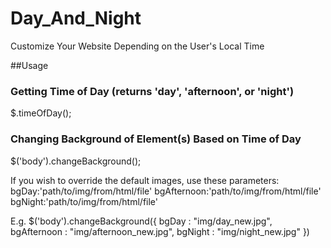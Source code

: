 Day_And_Night
=============

Customize Your Website Depending on the User's Local Time

##Usage

### Getting Time of Day (returns 'day', 'afternoon', or 'night')
$.timeOfDay();

### Changing Background of Element(s) Based on Time of Day
$('body').changeBackground();

If you wish to override the default images, use these parameters:
bgDay:'path/to/img/from/html/file'
bgAfternoon:'path/to/img/from/html/file'
bgNight:'path/to/img/from/html/file'

E.g. 
$('body').changeBackground({
  		bgDay : "img/day_new.jpg",
			bgAfternoon : "img/afternoon_new.jpg",
			bgNight : "img/night_new.jpg"
		})

